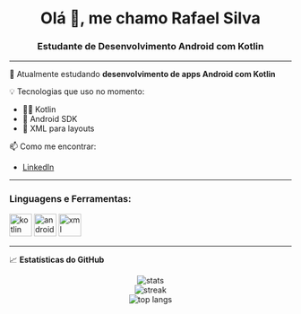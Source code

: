 <h1 align="center">Olá 👋, me chamo Rafael Silva</h1>
<h3 align="center">Estudante de Desenvolvimento Android com Kotlin</h3>

---

🌱 Atualmente estudando **desenvolvimento de apps Android com Kotlin**

💡 Tecnologias que uso no momento:
- 🧑‍💻 Kotlin
- 📱 Android SDK
- 🎨 XML para layouts

📫 Como me encontrar:
- [LinkedIn](https://www.linkedin.com/in/rafael-duarte-86a4a5351/)

---

<h3 align="left">Linguagens e Ferramentas:</h3>
<p align="left">
  <img src="https://cdn.jsdelivr.net/gh/devicons/devicon/icons/kotlin/kotlin-original.svg" alt="kotlin" width="40" height="40"/>
  <img src="https://cdn.jsdelivr.net/gh/devicons/devicon/icons/android/android-original.svg" alt="android" width="40" height="40"/>
  <img src="https://cdn.jsdelivr.net/gh/devicons/devicon/icons/xml/xml-original.svg" alt="xml" width="40" height="40"/>
</p>

---

📈 **Estatísticas do GitHub**
<p align="center">
  <img src="https://github-readme-stats.vercel.app/api?username=Darkkinho&show_icons=true&theme=radical" alt="stats"/>
  <br/>
  <img src="https://github-readme-streak-stats.herokuapp.com/?user=Darkkinho&theme=radical" alt="streak"/>
  <br/>
  <img src="https://github-readme-stats.vercel.app/api/top-langs/?username=Darkkinho&layout=compact&theme=radical" alt="top langs"/>
</p>
